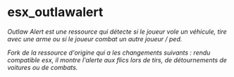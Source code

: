 # esx_outlawalert

*Outlaw Alert est une ressource qui détecte si le joueur vole un véhicule, tire avec une arme ou si le joueur combat un autre joueur / ped.*

*Fork de la ressource d'origine qui a les changements suivants : rendu compatible esx, il montre l'alerte aux flics lors de tirs, de détournements de voitures ou de combats.*
